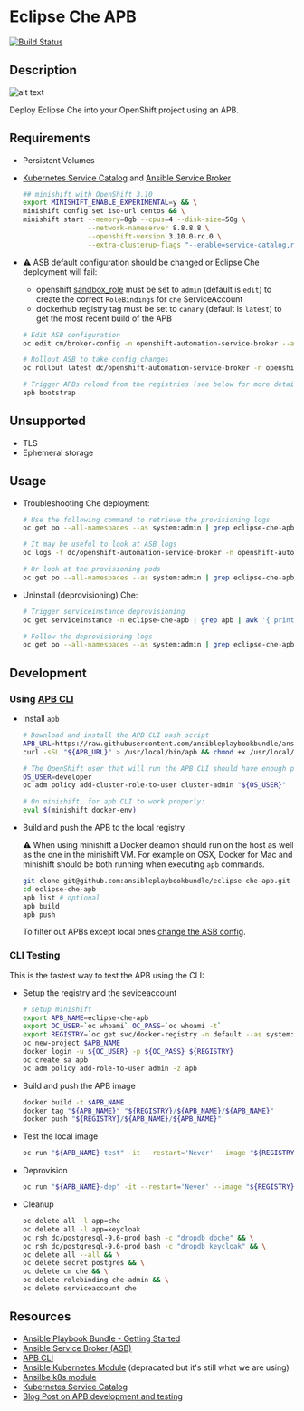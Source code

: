 # Eclipse Che APB

[![Build Status](https://travis-ci.org/ansibleplaybookbundle/eclipse-che-apb.svg?branch=master)](https://travis-ci.org/ansibleplaybookbundle/eclipse-che-apb)
## Description

![alt text](https://raw.githubusercontent.com/eclipse/che-docs/master/src/main/images/che_logo.png)

Deploy Eclipse Che into your OpenShift project using an APB.

## Requirements

- Persistent Volumes
- [Kubernetes Service Catalog](https://github.com/kubernetes-incubator/service-catalog/) and [Ansible Service Broker](https://github.com/openshift/ansible-service-broker)
    ```bash
    ## minishift with OpenShift 3.10
    export MINISHIFT_ENABLE_EXPERIMENTAL=y && \
    minishift config set iso-url centos && \
    minishift start --memory=8gb --cpus=4 --disk-size=50g \
                    --network-nameserver 8.8.8.8 \
                    --openshift-version 3.10.0-rc.0 \
                    --extra-clusterup-flags "--enable=service-catalog,router,registry,web-console,persistent-volumes,rhel-imagestreams,automation-service-broker"
    ```

- :warning: ASB default configuration should be changed or Eclipse Che deployment will fail:
  - openshift [sandbox_role](https://github.com/openshift/ansible-service-broker/blob/master/docs/config.md#openshift-configuration) must be set to `admin` (default is `edit`) to create the correct `RoleBindings` for `che` ServiceAccount
  - dockerhub registry tag must be set to `canary` (default is `latest`) to get the most recent build of the APB
  
  ```bash
  # Edit ASB configuration
  oc edit cm/broker-config -n openshift-automation-service-broker --as system:admin
  
  # Rollout ASB to take config changes
  oc rollout latest dc/openshift-automation-service-broker -n openshift-automation-service-broker --as system:admin
  
  # Trigger APBs reload from the registries (see below for more details about the APB CLI)
  apb bootstrap
  ```

## Unsupported

- TLS
- Ephemeral storage

## Usage

- Troubleshooting Che deployment:
    ```bash
    # Use the following command to retrieve the provisioning logs
    oc get po --all-namespaces --as system:admin | grep eclipse-che-apb-prov | grep Running | awk '{print "oc logs --as system:admin -f -n "$1" "$2}' | bash -
    
    # It may be useful to look at ASB logs
    oc logs -f dc/openshift-automation-service-broker -n openshift-automation-service-broker --as system:admin
    
    # Or look at the provisioning pods
    oc get po --all-namespaces --as system:admin | grep eclipse-che-apb-prov
    ```
- Uninstall (deprovisioning) Che:
    ```bash
    # Trigger serviceinstance deprovisioning
    oc get serviceinstance -n eclipse-che-apb | grep apb | awk '{ print $1 }' | xargs oc delete -n eclipse-che-apb serviceinstance 
    
    # Follow the deprovisioning logs
    oc get po --all-namespaces --as system:admin | grep eclipse-che-apb-dep | grep Running | awk '{print "oc logs --as system:admin -f -n "$1" "$2}' | bash -
    ```

## Development

### Using [APB CLI](https://github.com/ansibleplaybookbundle/ansible-playbook-bundle/blob/master/docs/apb_cli.md)

- Install `apb`
    ```bash
    # Download and install the APB CLI bash script 
    APB_URL=https://raw.githubusercontent.com/ansibleplaybookbundle/ansible-playbook-bundle/master/scripts/apb-docker-run.sh
    curl -sSL "${APB_URL}" > /usr/local/bin/apb && chmod +x /usr/local/bin/apb
    
    # The OpenShift user that will run the APB CLI should have enough privileges
    OS_USER=developer
    oc adm policy add-cluster-role-to-user cluster-admin "${OS_USER}"
    
    # On minishift, for apb CLI to work properly:
    eval $(minishift docker-env)
    ```
- Build and push the APB to the local registry

    :warning: When using minishift a Docker deamon should run on the host as well as the one in the minishift VM. For example on OSX, Docker for Mac and minishift should be both running when executing `apb` commands.

    ```bash
    git clone git@github.com:ansibleplaybookbundle/eclipse-che-apb.git
    cd eclipse-che-apb
    apb list # optional
    apb build
    apb push
    ```
    
    To filter out APBs except local ones [change the ASB config](https://github.com/openshift/ansible-service-broker/blob/master/docs/config.md#local-openshift-registry).

### CLI Testing

This is the fastest way to test the APB using the CLI:

- Setup the registry and the seviceaccount
    ```bash
    # setup minishift
    export APB_NAME=eclipse-che-apb
    export OC_USER=`oc whoami` OC_PASS=`oc whoami -t`
    export REGISTRY=`oc get svc/docker-registry -n default --as system:admin --template '{{.spec.clusterIP}}:{{index .spec.ports 0 "port"}}'`
    oc new-project $APB_NAME
    docker login -u ${OC_USER} -p ${OC_PASS} ${REGISTRY}
    oc create sa apb
    oc adm policy add-role-to-user admin -z apb
    ```
- Build and push the APB image
    ```bash
    docker build -t $APB_NAME .
    docker tag "${APB_NAME}" "${REGISTRY}/${APB_NAME}/${APB_NAME}"
    docker push "${REGISTRY}/${APB_NAME}/${APB_NAME}"
    ```
- Test the local image
    ```bash
    oc run "${APB_NAME}-test" -it --restart='Never' --image "${REGISTRY}/${APB_NAME}/${APB_NAME}" --env "OPENSHIFT_TOKEN=${OC_PASS}" --env "OPENSHIFT_TARGET=https://kubernetes.default.svc" --env "POD_NAME=${APB_NAME}-test" --env "POD_NAMESPACE=${APB_NAME}" --overrides='{"apiVersion":"v1","spec":{"serviceAccountName":"apb"}}' -- test -e namespace=${APB_NAME}
    ```    
- Deprovision
    ```bash
    oc run "${APB_NAME}-dep" -it --restart='Never' --image "${REGISTRY}/${APB_NAME}/${APB_NAME}" --env "OPENSHIFT_TOKEN=${OC_PASS}" --env "OPENSHIFT_TARGET=https://kubernetes.default.svc" --env "POD_NAME=${APB_NAME}-dep" --env "POD_NAMESPACE=${APB_NAME}" --overrides='{"apiVersion":"v1","spec":{"serviceAccountName":"apb"}}' -- deprovision -e namespace=${APB_NAME}
    ```
- Cleanup
    ```bash
    oc delete all -l app=che
    oc delete all -l app=keycloak
    oc rsh dc/postgresql-9.6-prod bash -c "dropdb dbche" && \
    oc rsh dc/postgresql-9.6-prod bash -c "dropdb keycloak" && \
    oc delete all --all && \
    oc delete secret postgres && \
    oc delete cm che && \
    oc delete rolebinding che-admin && \
    oc delete serviceaccount che
    ```

## Resources

- [Ansible Playbook Bundle - Getting Started](https://github.com/ansibleplaybookbundle/ansible-playbook-bundle/blob/master/docs/getting_started.md)
- [Ansible Service Broker (ASB)](https://github.com/openshift/ansible-service-broker)
- [APB CLI](https://github.com/ansibleplaybookbundle/ansible-playbook-bundle/blob/master/docs/apb_cli.md#push)
- [Ansible Kubernetes Module](https://github.com/ansible/ansible-kubernetes-modules) (depracated but it's still what we are using)
- [Ansilbe k8s module](https://docs.ansible.com/ansible/latest/modules/k8s_module.html)
- [Kubernetes Service Catalog](https://github.com/kubernetes-incubator/service-catalog/)
- [Blog Post on APB development and testing](https://blog.openshift.com/apb-development-testing-part-1/)
